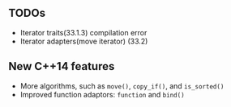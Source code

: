 ## TODOs
* Iterator traits(33.1.3) compilation error
* Iterator adapters(move iterator) (33.2)

## New C++14 features
* More algorithms, such as `move()`, `copy_if()`, and `is_sorted()`
* Improved function adaptors: `function` and `bind()`
